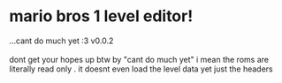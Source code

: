 # mario bros 1 level editor!<br>
...cant do much yet :3 v0.0.2
<br><br>
dont get your hopes up btw by "cant do much yet" i mean the roms are literally read only . it doesnt even load the level data yet just the headers